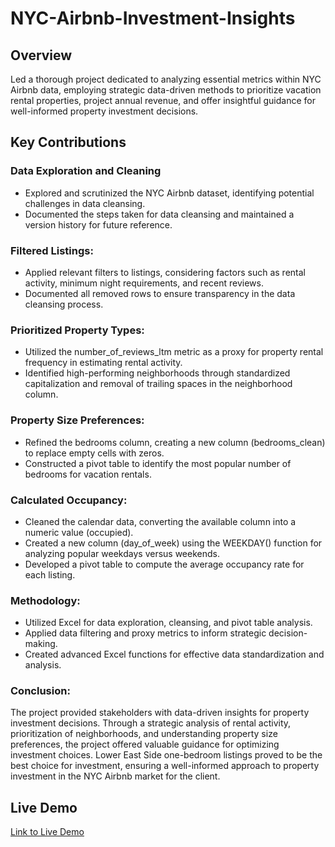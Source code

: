 # NYC-Airbnb-Investment-Insights
## Overview 
Led a thorough project dedicated to analyzing essential metrics within NYC Airbnb data, employing strategic data-driven methods to prioritize vacation rental properties, project annual revenue, and offer insightful guidance for well-informed property investment decisions.
## Key Contributions
### Data Exploration and Cleaning
- Explored and scrutinized the NYC Airbnb dataset, identifying potential challenges in data cleansing.
- Documented the steps taken for data cleansing and maintained a version history for future reference.
### Filtered Listings:
- Applied relevant filters to listings, considering factors such as rental activity, minimum night requirements, and recent reviews.
- Documented all removed rows to ensure transparency in the data cleansing process.
### Prioritized Property Types:
- Utilized the number_of_reviews_ltm metric as a proxy for property rental frequency in estimating rental activity.
- Identified high-performing neighborhoods through standardized capitalization and removal of trailing spaces in the neighborhood column.
### Property Size Preferences:
- Refined the bedrooms column, creating a new column (bedrooms_clean) to replace empty cells with zeros.
- Constructed a pivot table to identify the most popular number of bedrooms for vacation rentals.
### Calculated Occupancy:
- Cleaned the calendar data, converting the available column into a numeric value (occupied).
- Created a new column (day_of_week) using the WEEKDAY() function for analyzing popular weekdays versus weekends.
- Developed a pivot table to compute the average occupancy rate for each listing.
### Methodology:
- Utilized Excel for data exploration, cleansing, and pivot table analysis.
- Applied data filtering and proxy metrics to inform strategic decision-making.
- Created advanced Excel functions for effective data standardization and analysis.
### Conclusion:
The project provided stakeholders with data-driven insights for property investment decisions. Through a strategic analysis of rental activity, prioritization of neighborhoods, and understanding property size preferences, the project offered valuable guidance for optimizing investment choices. Lower East Side one-bedroom listings proved to be the best choice for investment, ensuring a well-informed approach to property investment in the NYC Airbnb market for the client.
## Live Demo
[Link to Live Demo](https://docs.google.com/spreadsheets/d/1WM7ZrSIV52K5r3r0kLmMh3OgZ7K1_21fbrMfYkMoHLM/edit?usp=sharing)

